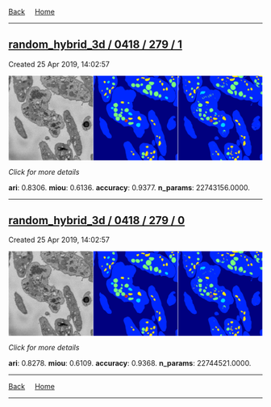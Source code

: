 
[Back](..)&nbsp;&nbsp;&nbsp;&nbsp;&nbsp;[Home](https://leapmanlab.github.io/snapshots)

---

<div class="summary"><a href="1"><h2>random_hybrid_3d / 0418 / 279 / 1</h2></a><p>Created 25 Apr 2019, 14:02:57
</p><a href="1"><img src="1/media/summary.png" align="center"></a><p>
<i>Click for more details</i>
</p></div>

**ari**: 0.8306. **miou**: 0.6136. **accuracy**: 0.9377. **n_params**: 22743156.0000. 

---

<div class="summary"><a href="0"><h2>random_hybrid_3d / 0418 / 279 / 0</h2></a><p>Created 25 Apr 2019, 14:02:57
</p><a href="0"><img src="0/media/summary.png" align="center"></a><p>
<i>Click for more details</i>
</p></div>

**ari**: 0.8278. **miou**: 0.6109. **accuracy**: 0.9368. **n_params**: 22744521.0000. 

---

[Back](..)&nbsp;&nbsp;&nbsp;&nbsp;&nbsp;[Home](https://leapmanlab.github.io/snapshots)

---